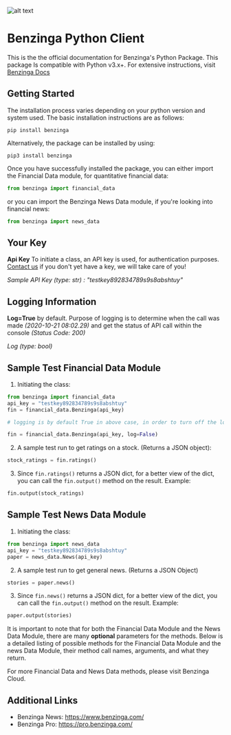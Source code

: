 ![alt text](https://raw.githubusercontent.com/Benzinga/benzinga-python-client/master/logo/Benzinga_Logo-navy.png)

# Benzinga Python Client

This is the the official documentation for Benzinga's Python Package. This package
Is compatible with Python v3.x+. For extensive instructions, visit [Benzinga Docs](https://docs.benzinga.io/benzinga-python/)

## Getting Started

The installation process varies depending on your python version and system used. 
The basic installation instructions are as follows:

```shell
pip install benzinga
```

Alternatively, the package can be installed by using:

```shell
pip3 install benzinga
```

Once you have successfully installed the package, you can either import the 
Financial Data module, for quantitative financial data:
```python
from benzinga import financial_data
```
or you can import the Benzinga News Data module, if you're looking into financial news:
```python
from benzinga import news_data
```

## Your Key

**Api Key** To initiate a class, an API key is used, for
authentication purposes. [Contact us](https://cloud.benzinga.com/lets-talk/) if you don't yet have a key, we will take care of you!

*Sample API Key (type: str) : "testkey892834789s9s8abshtuy"*

## Logging Information

**Log=True** by default. Purpose of logging is to determine when the call was made *(2020-10-21 08:02.29)* and get the 
status of API call within the console *(Status Code: 200)*

*Log (type: bool)*

## Sample Test Financial Data Module 

1. Initiating the class:

```python
from benzinga import financial_data
api_key = "testkey892834789s9s8abshtuy"
fin = financial_data.Benzinga(api_key)

# logging is by default True in above case, in order to turn off the logging set log to False 

fin = financial_data.Benzinga(api_key, log=False)
```

2. A sample test run to get ratings on a stock. (Returns a JSON object):

```python
stock_ratings = fin.ratings()
```

3. Since `fin.ratings()` returns a JSON dict, for a better view of the dict,
you can call the `fin.output()` method on the result. Example:

```python
fin.output(stock_ratings)
```

## Sample Test News Data Module

1. Initiating the class:

```python
from benzinga import news_data
api_key = "testkey892834789s9s8abshtuy"
paper = news_data.News(api_key)
```

2. A sample test run to get general news. (Returns a JSON Object)

```python
stories = paper.news()
```

3. Since `fin.news()` returns a JSON dict, for a better view of the dict,
you can call the `fin.output()` method on the result. Example:

```python
paper.output(stories)
```

It is important to note that for both the Financial Data Module and the News Data Module, there are many **optional** parameters for the methods. Below is a detailed listing of possible methods for the Financial Data Module and the news Data Module, their method call names, arguments, and what they return. 

For more Financial Data and News Data methods, please visit Benzinga Cloud.

## Additional Links

* Benzinga News: https://www.benzinga.com/
* Benzinga Pro: https://pro.benzinga.com/
